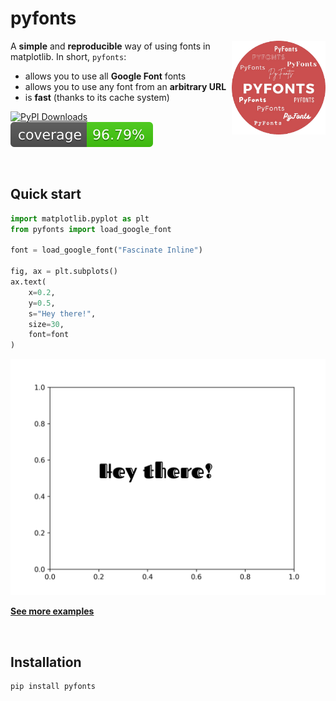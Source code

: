 # pyfonts

<img src="https://github.com/JosephBARBIERDARNAL/static/blob/main/python-libs/pyfonts/image.png?raw=true" alt="Pyfonts logo" align="right" width="150px"/>

A **simple** and **reproducible** way of using fonts in matplotlib. In short, `pyfonts`:

- allows you to use all **Google Font** fonts
- allows you to use any font from an **arbitrary URL**
- is **fast** (thanks to its cache system)

[![PyPI Downloads](https://static.pepy.tech/badge/pyfonts)](https://pepy.tech/projects/pyfonts)
![Coverage](coverage-badge.svg)

<br>

## Quick start

```python
import matplotlib.pyplot as plt
from pyfonts import load_google_font

font = load_google_font("Fascinate Inline")

fig, ax = plt.subplots()
ax.text(
    x=0.2,
    y=0.5,
    s="Hey there!",
    size=30,
    font=font
)
```

![](https://raw.githubusercontent.com/y-sunflower/pyfonts/refs/heads/main/quickstart.png)

[**See more examples**](https://y-sunflower.github.io/pyfonts/reference/load_google_font#examples)

<br>

## Installation

```bash
pip install pyfonts
```
